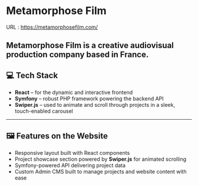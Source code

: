 # Metamorphose Film
URL : https://metamorphosefilm.com/

**Metamorphose Film** is a creative audiovisual production company based in France.
---

## 💻 Tech Stack

- **React** – for the dynamic and interactive frontend
- **Symfony** – robust PHP framework powering the backend API
- **Swiper.js** – used to animate and scroll through projects in a sleek, touch-enabled carousel

---

## 🖼️ Features on the Website

- Responsive layout built with React components  
- Project showcase section powered by **Swiper.js** for animated scrolling  
- Symfony-powered API delivering project data  
- Custom Admin CMS built to manage projects and website content with ease

